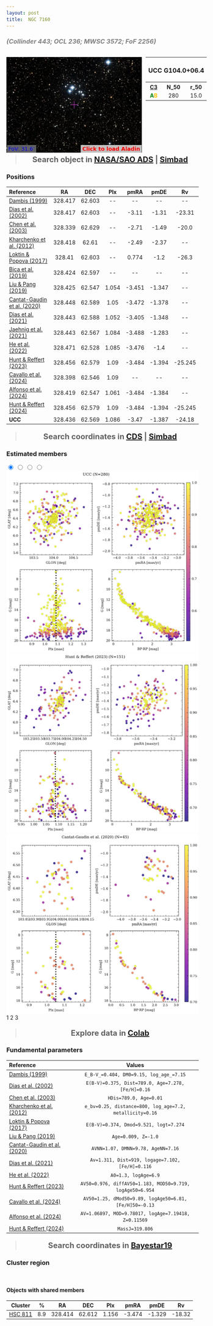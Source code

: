 ```yaml
---
layout: post
title:  NGC 7160
---
```

<h3><span style="color: #808080;"><i>(Collinder 443; OCL 236; MWSC 3572; FoF 2256)</i></span></h3><div style="display: flex; justify-content: space-between; width:720px;height:250px">
<div style="text-align: center;">

<!-- Static image + data attributes for FOV and target -->
<img id="aladin_img"
     data-umami-event="aladin_load"
     src="https://raw.githubusercontent.com/ucc23/Q2P/main/plots/ngc7160_aladin.webp"
     alt="Click to load Aladin Lite" 
     style="width:355px;height:250px; cursor: pointer;"
     data-fov="0.5" 
     data-target="328.436 62.569"/>
<!-- Div to contain Aladin Lite viewer -->
<div id="aladin-lite-div" style="width:355px;height:250px;display:none;"></div>
<!-- Aladin Lite script (will be loaded after the image is clicked) -->
<script src="{{ site.baseurl }}/scripts/aladin_load.js"></script>

</div>
<!-- Left block -->

<table style="width:355px;height:250px;">
  <!-- Row 1 (title) -->
  <tr>
    <td colspan="5"><h3>UCC G104.0+06.4</h3></td>
  </tr>
  <!-- Row 2 -->
  <tr>
    <th style="text-align: center;"><a href="https://ucc.ar/faq#what-is-the-c3-parameter" title="Combined class">C3</a></th>
    <th style="text-align: center;"><div title="Stars with membership probability >50%">N_50</div></th>
    <th style="text-align: center;"><div title="Radius that contains half the members [arcmin]">r_50</div></th>
  </tr>
  <!-- Row 3 -->
  <tr>
    <td style="text-align: center;"><span style="color: green; font-weight: bold;">A</span><span style="color: #FFC300; font-weight: bold;">B</span></td>
    <td style="text-align: center;">280</td>
    <td style="text-align: center;">15.0</td>
  </tr>
</table>
</div>

> <p style="text-align:center; font-weight: bold; font-size:20px">Search object in <a data-umami-event="nasa_search" href="https://ui.adsabs.harvard.edu/search/q=%20collection%3Aastronomy%20body%3A%22NGC%207160%22&sort=date%20desc%2C%20bibcode%20desc&p_=0" target="_blank">NASA/SAO ADS</a> | <a data-umami-event="simbad_search" href="https://simbad.cds.unistra.fr/simbad/sim-id-refs?Ident=ngc7160" target="_blank">Simbad</a></p>


### Positions

| Reference    | RA    | DEC   | Plx  | pmRA  | pmDE   |  Rv  |
| :---         | :---: | :---: | :---: | :---: | :---: | :---: |
|[Dambis (1999)](https://ui.adsabs.harvard.edu/abs/1999AstL...25....7D) | 328.417 | 62.603 | -- | -- | -- | -- |
|[Dias et al. (2002)](https://ui.adsabs.harvard.edu/abs/2002A%26A...389..871D) | 328.417 | 62.603 | -- | -3.11 | -1.31 | -23.31 |
|[Chen et al. (2003)](https://ui.adsabs.harvard.edu/abs/2003AJ....125.1397C) | 328.339 | 62.629 | -- | -2.71 | -1.49 | -20.0 |
|[Kharchenko et al. (2012)](https://ui.adsabs.harvard.edu/abs/2012A%26A...543A.156K) | 328.418 | 62.61 | -- | -2.49 | -2.37 | -- |
|[Loktin & Popova (2017)](https://ui.adsabs.harvard.edu/abs/2017AstBu..72..257L) | 328.41 | 62.603 | -- | 0.774 | -1.2 | -26.3 |
|[Bica et al. (2019)](https://ui.adsabs.harvard.edu/abs/2019AJ....157...12B) | 328.424 | 62.597 | -- | -- | -- | -- |
|[Liu & Pang (2019)](https://ui.adsabs.harvard.edu/abs/2019ApJS..245...32L) | 328.425 | 62.547 | 1.054 | -3.451 | -1.347 | -- |
|[Cantat-Gaudin et al. (2020)](https://ui.adsabs.harvard.edu/abs/2020A%26A...640A...1C) | 328.448 | 62.589 | 1.05 | -3.472 | -1.378 | -- |
|[Dias et al. (2021)](https://ui.adsabs.harvard.edu/abs/2021MNRAS.504..356D) | 328.443 | 62.588 | 1.052 | -3.405 | -1.348 | -- |
|[Jaehnig et al. (2021)](https://ui.adsabs.harvard.edu/abs/2021ApJ...923..129J) | 328.443 | 62.567 | 1.084 | -3.488 | -1.283 | -- |
|[He et al. (2022)](https://ui.adsabs.harvard.edu/abs/2022ApJS..262....7H) | 328.471 | 62.528 | 1.085 | -3.476 | -1.4 | -- |
|[Hunt & Reffert (2023)](https://ui.adsabs.harvard.edu/abs/2023A%26A...673A.114H) | 328.456 | 62.579 | 1.09 | -3.484 | -1.394 | -25.245 |
|[Cavallo et al. (2024)](https://ui.adsabs.harvard.edu/abs/2024AJ....167...12C) | 328.398 | 62.546 | 1.09 | -- | -- | -- |
|[Alfonso et al. (2024)](https://ui.adsabs.harvard.edu/abs/2024A%26A...689A..18A) | 328.419 | 62.547 | 1.061 | -3.484 | -1.384 | -- |
|[Hunt & Reffert (2024)](https://ui.adsabs.harvard.edu/abs/2024A%26A...686A..42H) | 328.456 | 62.579 | 1.09 | -3.484 | -1.394 | -25.245 |
| **UCC** |328.436 | 62.569 | 1.086 | -3.47 | -1.387 | -24.18 |

> <p style="text-align:center; font-weight: bold; font-size:20px">Search coordinates in <a data-umami-event="cds_coord_search" href="https://cdsportal.u-strasbg.fr/?target=328.436,+62.569" target="_blank">CDS</a> | <a data-umami-event="simbad_coord_search" href="https://simbad.cds.unistra.fr/mobile/object_list.html?coord=328.436%2062.569&output=json&radius=5&userEntry=ngc7160" target="_blank">Simbad</a></p>

### Estimated members

<div class="carousel">
<input type="radio" name="radio-btn" id="slide1" checked>
<input type="radio" name="radio-btn" id="slide1">
<input type="radio" name="radio-btn" id="slide2">
<input type="radio" name="radio-btn" id="slide3">
<div class="slides">
<div class="slide">
<a href="https://raw.githubusercontent.com/ucc23/Q2P/main/plots/UCC/ngc7160.webp" target="_blank">
<img src="https://raw.githubusercontent.com/ucc23/Q2P/main/plots/UCC/ngc7160.webp" alt="NGC 7160 UCC">
</a>
</div>
<div class="slide">
<a href="https://raw.githubusercontent.com/ucc23/Q2P/main/plots/HUNT23/ngc7160.webp" target="_blank">
<img src="https://raw.githubusercontent.com/ucc23/Q2P/main/plots/HUNT23/ngc7160.webp" alt="NGC 7160 HUNT23">
</a>
</div>
<div class="slide">
<a href="https://raw.githubusercontent.com/ucc23/Q2P/main/plots/CANTAT20/ngc7160.webp" target="_blank">
<img src="https://raw.githubusercontent.com/ucc23/Q2P/main/plots/CANTAT20/ngc7160.webp" alt="NGC 7160 CANTAT20">
</a>
</div>
</div>
<div class="indicators">
<label for="slide1">1</label>
<label for="slide2">2</label>
<label for="slide3">3</label>
</div>
</div>


> <p style="text-align:center; font-weight: bold; font-size:20px">Explore data in <a data-umami-event="colab" href="https://colab.research.google.com/github/ucc23/ucc/blob/main/assets/notebook.ipynb" target="_blank">Colab</a></p>


### Fundamental parameters

| Reference |  Values |
| :---      |  :---:  |
| [Dambis (1999)](https://ui.adsabs.harvard.edu/abs/1999AstL...25....7D) | `E_B-V_=0.404, DM0=9.15, log_age_=7.15` |
| [Dias et al. (2002)](https://ui.adsabs.harvard.edu/abs/2002A%26A...389..871D) | `E(B-V)=0.375, Dist=789.0, Age=7.278, [Fe/H]=0.16` |
| [Chen et al. (2003)](https://ui.adsabs.harvard.edu/abs/2003AJ....125.1397C) | `HDis=789.0, Age=0.01` |
| [Kharchenko et al. (2012)](https://ui.adsabs.harvard.edu/abs/2012A%26A...543A.156K) | `e_bv=0.25, distance=800, log_age=7.2, metallicity=0.16` |
| [Loktin & Popova (2017)](https://ui.adsabs.harvard.edu/abs/2017AstBu..72..257L) | `E(B-V)=0.374, Dmod=9.521, logt=7.274` |
| [Liu & Pang (2019)](https://ui.adsabs.harvard.edu/abs/2019ApJS..245...32L) | `Age=0.009, Z=-1.0` |
| [Cantat-Gaudin et al. (2020)](https://ui.adsabs.harvard.edu/abs/2020A%26A...640A...1C) | `AVNN=1.07, DMNN=9.78, AgeNN=7.16` |
| [Dias et al. (2021)](https://ui.adsabs.harvard.edu/abs/2021MNRAS.504..356D) | `Av=1.311, Dist=919, logage=7.102, [Fe/H]=0.116` |
| [He et al. (2022)](https://ui.adsabs.harvard.edu/abs/2022ApJS..262....7H) | `A0=1.3, logAge=6.9` |
| [Hunt & Reffert (2023)](https://ui.adsabs.harvard.edu/abs/2023A%26A...673A.114H) | `AV50=0.976, diffAV50=1.183, MOD50=9.719, logAge50=6.954` |
| [Cavallo et al. (2024)](https://ui.adsabs.harvard.edu/abs/2024AJ....167...12C) | `AV50=1.25, dMod50=9.89, logAge50=6.81, [Fe/H]50=-0.13` |
| [Alfonso et al. (2024)](https://ui.adsabs.harvard.edu/abs/2024A%26A...689A..18A) | `AV=1.06897, MOD=9.78017, logAge=7.19418, Z=0.11569` |
| [Hunt & Reffert (2024)](https://ui.adsabs.harvard.edu/abs/2024A%26A...686A..42H) | `MassJ=319.806` |

> <p style="text-align:center; font-weight: bold; font-size:20px">Search coordinates in <a data-umami-event="bayestar" href="http://argonaut.skymaps.info/query?lon=103.997%20&lat=6.43&coordsys=gal&mapname=bayestar2019" target="_blank">Bayestar19</a></p>


### Cluster region

<html lang="en">
  <body>
    <center>
    <div id="plot-params"
         data-oc-name="ngc7160"
         data-ra-center="328.45"
         data-dec-center="62.59"
         data-rad-deg="15.0"
         data-plx="1.086">
    </div>
    <div id="plot-container">
        <div id="plot"></div>
    </div>
    <script defer type="module" src="{{ site.baseurl }}/scripts/radec_scatter.js"></script>
    </center>
  </body>
</html>
<br>


#### Objects with shared members

| Cluster | <span title="Percentage of members that this OC shares with the ones listed">%</span>   | RA   | DEC   | Plx   | pmRA  | pmDE  | Rv    |
| :---:   | :-: |:---: | :---: | :---: | :---: | :---: | :---: |
|[HSC 811](/_clusters/hsc811/)| 8.9 | 328.414 | 62.612 | 1.156 | -3.474 | -1.329 | -18.32 |